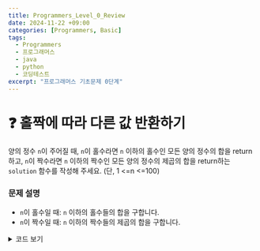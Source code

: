 ```yaml
---
title: Programmers_Level_0_Review
date: 2024-11-22 +09:00
categories: [Programmers, Basic]
tags: 
  - Programmers
  - 프로그래머스
  - java
  - python
  - 코딩테스트
excerpt: "프로그래머스 기초문제 0단계"
---
```

<!--more-->
# ❓ 홀짝에 따라 다른 값 반환하기

양의 정수 `n`이 주어질 때, `n`이 홀수라면 `n` 이하의 홀수인 모든 양의 정수의 합을 return하고, `n`이 짝수라면 `n` 이하의 짝수인 모든 양의 정수의 제곱의 합을 return하는 `solution` 함수를 작성해 주세요. (단, 1 <=n <=100)

### 문제 설명

- `n`이 홀수일 때: `n` 이하의 홀수들의 합을 구합니다.
- `n`이 짝수일 때: `n` 이하의 짝수들의 제곱의 합을 구합니다.

<details>
  <summary>코드 보기</summary>

 ```java
  class Solution {
      public int solution(int n) {
          int answer = 0;
          
          if (n % 2 == 1) {  // n이 홀수일 때
              for (int i = 1; i <= n; i += 2) {
                  answer += i;
              }
          } else {  // n이 짝수일 때
              for (int i = 2; i <= n; i += 2) {
                  answer += i * i;
              }
          }
          
          return answer;
      }
  }
</details> ```
